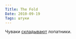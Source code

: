 ```yaml
---
Title: The Fold
Date: 2010-09-19
Tags: штуки
---
```


<div class="text"><p>Чуваки <a href="http://blog.leffot.com/2010/08/14/the-fold/">складывают</a> лопатники.</p></div>